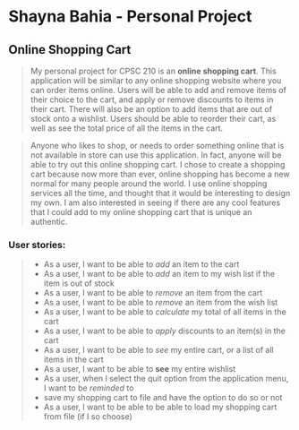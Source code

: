 # Shayna Bahia - Personal Project

## Online Shopping Cart

>My personal project for CPSC 210 is an **online shopping cart**. This application will be similar to 
any online shopping website where you can order items online. Users will be able to add and remove 
items of their choice to the cart, and apply or remove discounts to items in their cart. There will
also be an option to add items that are out of stock onto a wishlist. Users should be able to reorder
their cart, as well as see the total price of all the items in the cart. 

>Anyone who likes to shop, or needs to order something online that is not available in store
can use this application. In fact, anyone will be able to try out this online shopping cart. 
I chose to create a shopping cart because now more than ever, online shopping has become 
a new normal for many people around the world. I use online shopping services all the time, and 
thought that it would be interesting to design my own. I am also interested in seeing if there are
any cool features that I could add to my online shopping cart that is unique an authentic. 

### User stories:
> - As a user, I want to be able to *add* an item to the cart
> - As a user, I want to be able to *add* an item to my wish list if the item is out of stock
> - As a user, I want to be able to *remove* an item from the cart
> - As a user, I want to be able to *remove* an item from the wish list
> - As a user, I want to be able to *calculate* my total of all items in the cart
> - As a user, I want to be able to *apply* discounts to an item(s) in the cart
> - As a user, I want to be able to *see* my entire cart, or a list of all items in the cart
> - As a user, I want to be able to **see** my entire wishlist
> - As a user, when I select the quit option from the application menu, I want to be *reminded* to 
> - save my shopping cart to file and have the option to do so or not
> - As a user, I want to be able to be able to load my shopping cart from file (if I so choose)


  
